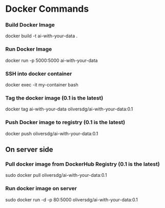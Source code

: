 # Docker Commands

### Build Docker Image
docker build -t ai-with-your-data .

### Run Docker Image
docker run -p 5000:5000 ai-with-your-data
<!-- Run "docker run -d -p 5000:5000 ai-with-your-data" to run in background-->
<!-- 4000:5000 is the temporary port while on local machine -->


### SSH into docker container
docker exec -it my-container bash


### Tag the docker image (0.1 is the latest)
docker tag ai-with-your-data oliversdg/ai-with-your-data:0.1

### Push Docker image to registry (0.1 is the latest)
docker push oliversdg/ai-with-your-data:0.1


## On server side

### Pull docker image from DockerHub Registry (0.1 is the latest)
sudo docker pull oliversdg/ai-with-your-data:0.1

### Run docker image on server
sudo docker run -d -p 80:5000 oliversdg/ai-with-your-data:0.1